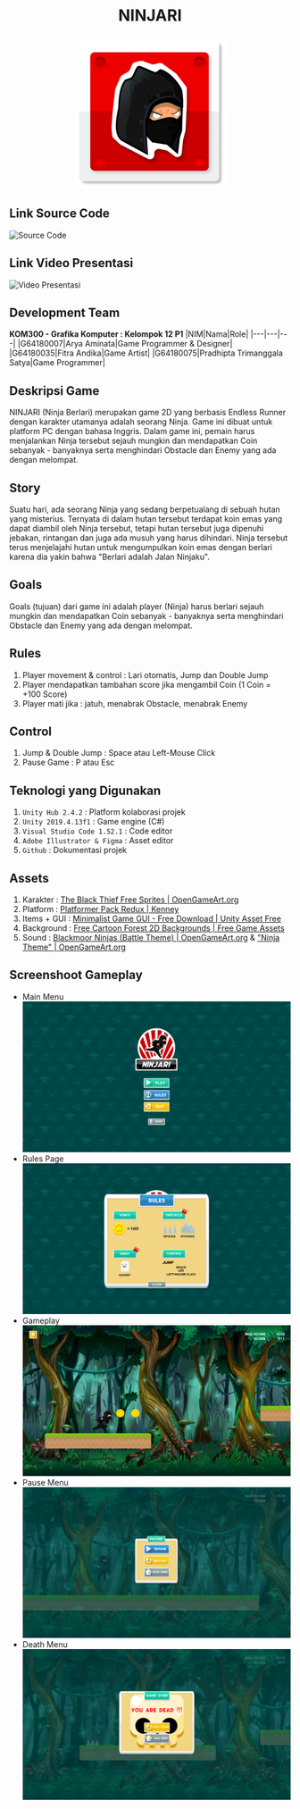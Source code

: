 # <div align="center">NINJARI</div>
<p align="center">
  <img src="https://github.com/Dhipz/Projek-GrafKom/blob/main/Icon.png">
</p>

## Link Source Code
![Source Code](https://github.com/Dhipz/Ninjari)

## Link Video Presentasi
![Video Presentasi](https://github.com/Dhipz/Ninjari)

## Development Team 
**KOM300 - Grafika Komputer : Kelompok 12 P1**
|NIM|Nama|Role|
|---|---|---|
|G64180007|Arya Aminata|Game Programmer & Designer|
|G64180035|Fitra Andika|Game Artist|
|G64180075|Pradhipta Trimanggala Satya|Game Programmer|

## Deskripsi Game
NINJARI (Ninja Berlari) merupakan game 2D yang berbasis Endless Runner dengan karakter utamanya adalah seorang Ninja. Game ini dibuat untuk platform PC dengan bahasa Inggris. Dalam game ini, pemain harus menjalankan Ninja tersebut sejauh mungkin dan mendapatkan Coin sebanyak - banyaknya serta menghindari Obstacle dan Enemy yang ada dengan melompat.

## Story
Suatu hari, ada seorang Ninja yang sedang berpetualang di sebuah hutan yang misterius. Ternyata di dalam hutan tersebut terdapat koin emas yang dapat diambil oleh Ninja tersebut, tetapi hutan tersebut juga dipenuhi jebakan, rintangan dan juga ada musuh yang harus dihindari. Ninja tersebut terus menjelajahi hutan untuk mengumpulkan koin emas dengan berlari karena dia yakin bahwa "Berlari adalah Jalan Ninjaku".

## Goals
Goals (tujuan) dari game ini adalah player (Ninja) harus berlari sejauh mungkin dan mendapatkan Coin sebanyak - banyaknya serta menghindari Obstacle dan Enemy yang ada dengan melompat.

## Rules
 1. Player movement & control : Lari otomatis, Jump dan Double Jump
 2. Player mendapatkan tambahan score jika mengambil Coin (1 Coin = +100 Score)
 3. Player mati jika : jatuh, menabrak Obstacle, menabrak Enemy

##  Control
 1. Jump & Double Jump :  Space atau Left-Mouse Click
 2. Pause Game : P atau Esc

## Teknologi yang Digunakan
 1. `Unity Hub 2.4.2` : Platform kolaborasi projek
 2. `Unity 2019.4.13f1` : Game engine (C#)
 3. `Visual Studio Code 1.52.1` : Code editor
 4. `Adobe Illustrator & Figma` : Asset editor
 5. `Github` : Dokumentasi projek

## Assets
 1. Karakter : [The Black Thief Free Sprites | OpenGameArt.org](https://opengameart.org/content/the-black-thief-free-sprites)
 2. Platform : [Platformer Pack Redux | Kenney](https://www.kenney.nl/assets/platformer-pack-redux)
 3. Items + GUI : [Minimalist Game GUI - Free Download | Unity Asset Free](https://unityassets4free.com/minimalist-game-gui/)
 4. Background : [Free Cartoon Forest 2D Backgrounds | Free Game Assets](https://free-game-assets.itch.io/free-cartoon-forest-2d-backgrounds)
 5. Sound : [Blackmoor Ninjas (Battle Theme) | OpenGameArt.org](https://opengameart.org/content/blackmoor-ninjas-battle-theme) & ["Ninja Theme" | OpenGameArt.org](https://opengameart.org/content/ninja-theme)
 
## Screenshoot Gameplay
 - Main Menu
 ![mainmenu](https://github.com/Dhipz/Projek-GrafKom/blob/main/gmainmenu.png)
 - Rules Page
 ![rules](https://github.com/Dhipz/Projek-GrafKom/blob/main/grules.png)
 - Gameplay
 ![gameplay](https://github.com/Dhipz/Projek-GrafKom/blob/main/gplay.png)
 - Pause Menu
 ![pause](https://github.com/Dhipz/Projek-GrafKom/blob/main/gpause.png)
 - Death Menu
![death](https://github.com/Dhipz/Projek-GrafKom/blob/main/gdeath.png)
